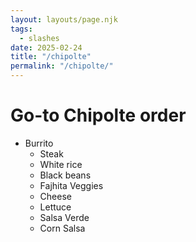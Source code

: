 ```yaml
---
layout: layouts/page.njk
tags:
  - slashes
date: 2025-02-24
title: "/chipolte"
permalink: "/chipolte/"
---
```


# Go-to Chipolte order

- Burrito
  - Steak
  - White rice
  - Black beans
  - Fajhita Veggies
  - Cheese
  - Lettuce
  - Salsa Verde
  - Corn Salsa
